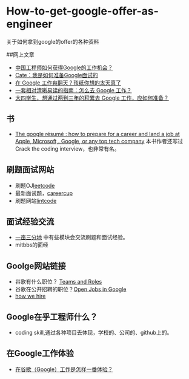 # How-to-get-google-offer-as-engineer
关于如何拿到google的offer的各种资料     

##网上文章     
- [中国工程师如何获得Google的工作机会？](https://100offer.com/blog/posts/43)    
- [Cate：我是如何准备Google面试的](http://blog.jobbole.com/18040/)
- [在 Google 工作爽翻天？孩纸你想的太天真了](http://www.ipc.me/workng-in-google.html)   
- [一套相对清晰易读的指南：怎么去 Google 工作？](http://daily.zhihu.com/story/3968739)  
- [大四学生，想通过两到三年的积累去 Google 工作，应如何准备？](https://www.zhihu.com/question/26246532)    

## 书   
- [The google résumé : how to prepare for a career and land a job at Apple, Microsoft,. Google, or any top tech company](https://www.uop.edu.jo/download/research/members/495_1887_llll.pdf) 本书作者还写过Crack the coding interview，也非常有名。

## 刷题面试网站    
- 刷题OJ[leetcode](https://leetcode.com/)   
- 最新面试题，[careercup](https://www.careercup.com/)    
- 刷题网站[lintcode](http://www.lintcode.com/zh-cn/)    

## 面试经验交流    
- [一亩三分地](http://www.1point3acres.com/bbs/) 中有些模块会交流刷题和面试经验。    
- mitbbs的面经   

## Goolge网站链接  
- 谷歌有什么职位？ [Teams and Roles](https://www.google.com.hk/about/careers/teams/) 
- 谷歌在公开招聘的职位？[Open Jobs in Google](https://www.google.com/about/careers/search)    
- [how we hire](https://www.google.com/about/careers/how-we-hire/)

## Google在乎工程师什么？    
- coding skill,通过各种项目去体现，学校的、公司的、github上的。 

## 在Google工作体验    
- [在谷歌（Google）工作是怎样一番体验？](https://www.zhihu.com/question/24290336)




